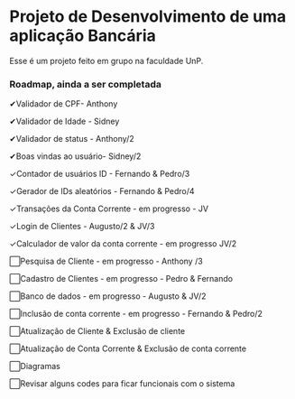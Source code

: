 # Projeto de Desenvolvimento de uma aplicação Bancária
Esse é um projeto feito em grupo na faculdade UnP.

### Roadmap, ainda a ser completada
✔Validador de CPF- Anthony

✔Validador de Idade - Sidney

✔Validador de status - Anthony/2

✔Boas vindas ao usuário- Sidney/2

✓Contador de usuários ID - Fernando & Pedro/3

✓Gerador de IDs aleatórios - Fernando & Pedro/4

✓Transações da Conta Corrente - em progresso - JV

✓Login de Clientes - Augusto/2 & JV/3

✓Calculador de valor da conta corrente - em progresso JV/2

⬜Pesquisa de Cliente - em progresso - Anthony /3

⬜Cadastro de Clientes - em progresso - Pedro & Fernando

⬜Banco de dados - em progresso - Augusto & JV/2

⬜Inclusão de conta corrente - em progresso - Fernando & Pedro/2

⬜Atualização de Cliente & Exclusão de cliente

⬜Atualização de Conta Corrente & Exclusão de conta corrente 

⬜Diagramas

⬜Revisar alguns codes para ficar funcionais com o sistema

